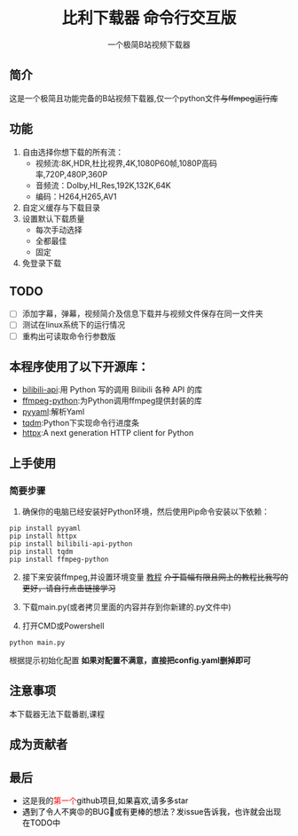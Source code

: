<div align="center">

# 比利下载器 命令行交互版
一个极简B站视频下载器

</div>


## 简介
这是一个极简且功能完备的B站视频下载器,仅一个python文件~~与ffmpeg运行库~~

## 功能
1. 自由选择你想下载的所有流：
    - 视频流:8K,HDR,杜比视界,4K,1080P60帧,1080P高码率,720P,480P,360P
    - 音频流：Dolby,HI_Res,192K,132K,64K
    - 编码：H264,H265,AV1
2. 自定义缓存与下载目录
3. 设置默认下载质量
   - 每次手动选择
   - 全都最佳
   - 固定
4. 免登录下载
## TODO
- [ ]  添加字幕，弹幕，视频简介及信息下载并与视频文件保存在同一文件夹
- [ ]  测试在linux系统下的运行情况
- [ ]  重构出可读取命令行参数版

## 本程序使用了以下开源库：
- [bilibili-api](https://github.com/Nemo2011/bilibili-api):用 Python 写的调用 Bilibili 各种 API 的库
- [ffmpeg-python](https://github.com/kkroening/ffmpeg-python):为Python调用ffmpeg提供封装的库
- [pyyaml](https://github.com/yaml/pyyaml):解析Yaml
- [tqdm](https://github.com/tqdm/tqdm):Python下实现命令行进度条
- [httpx](https://github.com/encode/httpx):A next generation HTTP client for Python
## 上手使用
### 简要步骤
1. 确保你的电脑已经安装好Python环境，然后使用Pip命令安装以下依赖：
```batch
pip install pyyaml
pip install httpx
pip install bilibili-api-python
pip install tqdm
pip install ffmpeg-python
```
2. 接下来安装ffmpeg,并设置环境变量
[教程](https://www.cnblogs.com/wwwwariana/p/18191233)
~~介于篇幅有限且网上的教程比我写的更好，请自行点击链接学习~~

3. 下载main.py(或者拷贝里面的内容并存到你新建的.py文件中)

4. 打开CMD或Powershell
```batch
python main.py
```
根据提示初始化配置
**如果对配置不满意，直接把config.yaml删掉即可**

## 注意事项
本下载器无法下载番剧,课程

## 成为贡献者

## 最后

- 这是我的<font color='#FF0000'>第一个<font color = '000000'>github项目,如果喜欢,请多多star
- 遇到了令人不爽😡的BUG🐜或有更棒的想法？发issue告诉我，也许就会出现在TODO中